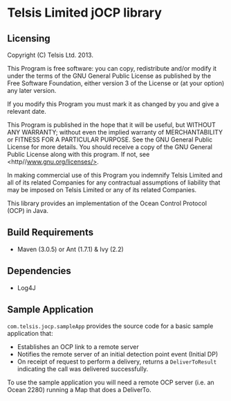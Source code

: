# Telsis Limited jOCP library

## Licensing
Copyright (C) Telsis Ltd. 2013.

This Program is free software: you can copy, redistribute and/or modify it under
the terms of the GNU General Public License as published by the Free Software
Foundation, either version 3 of the License or (at your option) any later version.

If you modify this Program you must mark it as changed by you and give a relevant date.

This Program is published in the hope that it will be useful, but WITHOUT ANY
WARRANTY; without even the implied warranty of MERCHANTABILITY or FITNESS FOR A
PARTICULAR PURPOSE. See the GNU General Public License for more details. You should
receive a copy of the GNU General Public License along with this program. If not,
see <http//www.gnu.org/licenses/>.
 
In making commercial use of this Program you indemnify Telsis Limited and all of its related
Companies for any contractual assumptions of liability that may be imposed on Telsis Limited
or any of its related Companies.

This library provides an implementation of the Ocean Control Protocol (OCP) in Java.

## Build Requirements
* Maven (3.0.5) or Ant (1.7.1) & Ivy (2.2)

## Dependencies
* Log4J

## Sample Application
`com.telsis.jocp.sampleApp` provides the source code for a basic sample application that:

* Establishes an OCP link to a remote server
* Notifies the remote server of an initial detection point event (Initial DP)
* On receipt of request to perform a delivery, returns a `DeliverToResult` indicating the call was delivered successfully.

To use the sample application you will need a remote OCP server (i.e. an Ocean 2280) running a Map that does a DeliverTo.
